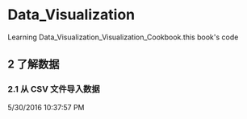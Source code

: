 ﻿# Data_Visualization
Learning Data_Visualization_Visualization_Cookbook.this book's code
## 2 了解数据
### 2.1 从 CSV 文件导入数据
5/30/2016 10:37:57 PM 
